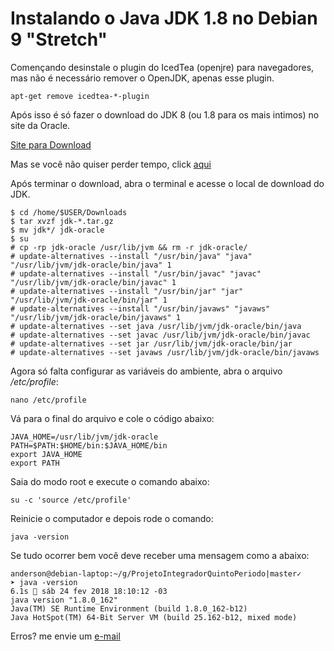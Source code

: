 # Instalando o Java JDK 1.8 no Debian 9 "Stretch"

Començando desinstale o plugin do IcedTea (openjre) para navegadores, mas não é necessário remover o OpenJDK, apenas esse plugin.
<!-- language: shell -->
    apt-get remove icedtea-*-plugin
<!-- language: shell -->

Após isso é só fazer o download do JDK 8 (ou 1.8 para os mais intimos) no site da Oracle.

[Site para Download](http://www.oracle.com/technetwork/java/javase/downloads/jdk8-downloads-2133151.html)

Mas se você não quiser perder tempo, click [aqui](http://download.oracle.com/otn-pub/java/jdk/8u162-b12/0da788060d494f5095bf8624735fa2f1/jdk-8u162-linux-x64.tar.gz)

Após terminar o download, abra o terminal e acesse o local de download do JDK.
<!-- language: shell -->
    $ cd /home/$USER/Downloads
    $ tar xvzf jdk-*.tar.gz
    $ mv jdk*/ jdk-oracle
    $ su
    # cp -rp jdk-oracle /usr/lib/jvm && rm -r jdk-oracle/
    # update-alternatives --install "/usr/bin/java" "java" "/usr/lib/jvm/jdk-oracle/bin/java" 1
    # update-alternatives --install "/usr/bin/javac" "javac" "/usr/lib/jvm/jdk-oracle/bin/javac" 1
    # update-alternatives --install "/usr/bin/jar" "jar" "/usr/lib/jvm/jdk-oracle/bin/jar" 1
    # update-alternatives --install "/usr/bin/javaws" "javaws" "/usr/lib/jvm/jdk-oracle/bin/javaws" 1
    # update-alternatives --set java /usr/lib/jvm/jdk-oracle/bin/java
    # update-alternatives --set javac /usr/lib/jvm/jdk-oracle/bin/javac
    # update-alternatives --set jar /usr/lib/jvm/jdk-oracle/bin/jar
    # update-alternatives --set javaws /usr/lib/jvm/jdk-oracle/bin/javaws
<!-- language: shell -->

Agora só falta configurar as variáveis do ambiente, abra o arquivo */etc/profile*:

<!-- language: shell -->
    nano /etc/profile
<!-- language: shell -->

Vá para o final do arquivo e cole o código abaixo:

<!-- language: shell -->    
    JAVA_HOME=/usr/lib/jvm/jdk-oracle
    PATH=$PATH:$HOME/bin:$JAVA_HOME/bin
    export JAVA_HOME
    export PATH
<!-- language: shell -->

Saia do modo root e execute o comando abaixo:

<!-- language: shell -->
    su -c 'source /etc/profile'
<!-- language: shell -->    

Reinicie o computador e depois rode o comando:

<!-- language: shell -->
    java -version
<!-- language: shell -->

Se tudo ocorrer bem você deve receber uma mensagem como a abaixo:

<!-- language: shell -->
    anderson@debian-laptop:~/g/ProjetoIntegradorQuintoPeriodo|master✓
    ➤ java -version                                                                                         6.1s  sáb 24 fev 2018 18:10:12 -03
    java version "1.8.0_162"
    Java(TM) SE Runtime Environment (build 1.8.0_162-b12)
    Java HotSpot(TM) 64-Bit Server VM (build 25.162-b12, mixed mode)
<!-- language: shell -->

Erros? me envie um [e-mail](mailto:nosrednawall@gmail.com)
